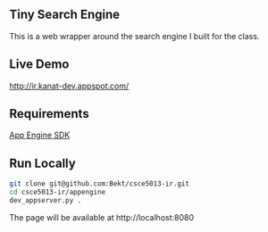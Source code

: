 ## Tiny Search Engine

This is a web wrapper around the search engine I built for the class.

## Live Demo
http://ir.kanat-dev.appspot.com/

## Requirements
[App Engine SDK](https://cloud.google.com/appengine/downloads)

## Run Locally
```bash
git clone git@github.com:Bekt/csce5013-ir.git
cd csce5013-ir/appengine
dev_appserver.py .
```

The page will be available at http://localhost:8080

